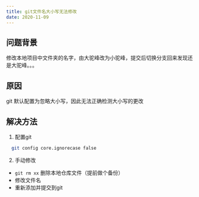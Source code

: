 ```yaml
---
title: git文件名大小写无法修改
date: 2020-11-09 
---
```


## 问题背景
  修改本地项目中文件夹的名字，由大驼峰改为小驼峰，提交后切换分支回来发现还是大驼峰。。。

## 原因
  git 默认配置为忽略大小写，因此无法正确检测大小写的更改

## 解决方法

1. 配置git
```sh
  git config core.ignorecase false
```

2. 手动修改
- `git rm xx` 删除本地仓库文件（提前做个备份）
- 修改文件名
- 重新添加并提交到git
